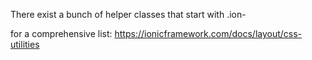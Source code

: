 
There exist a bunch of helper classes that start with .ion-

for a comprehensive list:
https://ionicframework.com/docs/layout/css-utilities
